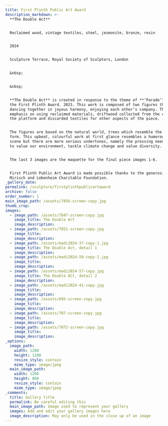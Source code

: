 ```yaml
---
title: First Plinth Public Art Award
description_markdown: >-
  **The Double Act**


  Reclaimed wood, vintage textiles, steel, jesmonite, bronze, resin


  2024


  Sculpture Terrace, Royal Society of Sculptors, London


  &nbsp;


  &nbsp;


  **The Double Act** is created in response to the theme of **‘Parade’**, for
  the First Plinth Award. 2023. This work is composed of two figures that are
  dancing together in joyous harmony, enjoying each other’s company. There is an
  emphasis on using reclaimed materials, driftwood collected from the coast for
  the platform and discarded textiles for other aspects of the piece.


  The figures are based on the natural world, trees which resemble the human
  form. This upbeat, colourful work at first glance resembles a humorous party
  scene but there are more serious undertones, namely the pressing need for us
  to value our environment, tackle climate change and value diversity.


  The last 3 images are the maquette for the final piece images 1-6.


  First Plinth Public Art Award is made possible thanks to the generosity of the
  Mirisch and Lebenheim Charitable Foundation.
_gallery_date:
permalink: /sculpture/firstplinthpublicartaward
archive: false
order_number: 1
main_image_path: /assets/7856-screen-copy.jpg
thumb_crop:
images:
  - image_path: /assets/7847-screen-copy.jpg
    image_title: The Double Art
    image_description:
  - image_path: /assets/7851-screen-copy.jpg
    image_title:
    image_description:
  - image_path: /assets/madi2024-37-copy-1.jpg
    image_title: The Double Act, detail 1
    image_description:
  - image_path: /assets/madi2024-50-copy-1.jpg
    image_title:
    image_description:
  - image_path: /assets/madi2024-57-copy.jpg
    image_title: The Double ACt, detail 2
    image_description:
  - image_path: /assets/madi2024-41-copy.jpg
    image_title:
    image_description:
  - image_path: /assets/695-screen-copy.jpg
    image_title:
    image_description:
  - image_path: /assets/707-screen-copy.jpg
    image_title:
    image_description:
  - image_path: /assets/7872-screen-copy.jpg
    image_title:
    image_description:
_options:
  image_path:
    width: 1200
    height: 1200
    resize_style: contain
    mime_type: image/jpeg
  main_image_path:
    width: 1200
    height: 800
    resize_style: contain
    mime_type: image/jpeg
_comments:
  title: Gallery title
  permalink: Be careful editing this
  main_image_path: Image used to represent your gallery
  images: Add and edit your gallery images here
  image_description: May only be used in the close up of an image
---
```

